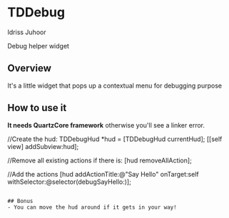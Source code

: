 TDDebug
=======

Idriss Juhoor

Debug helper widget

## Overview ##

It's a little widget that pops up a contextual menu for debugging purpose

## How to use it ##

**It needs QuartzCore framework** otherwise you'll see a linker error.

   //Create the hud:
   TDDebugHud *hud = [TDDebugHud currentHud];
   [[self view] addSubview:hud];
  
   //Remove all existing actions if there is:
   [hud removeAllAction];
   
   //Add the actions
   [hud addActionTitle:@"Say Hello"
              onTarget:self
          withSelector:@selector(debugSayHello:)];
~~~

## Bonus
- You can move the hud around if it gets in your way!
